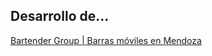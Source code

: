 ## Desarrollo de...
[Bartender Group | Barras móviles en Mendoza](https://barramovilmendoza.com.ar/)

